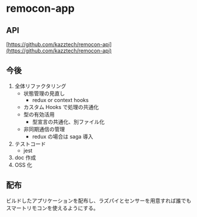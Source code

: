 # remocon-app

## API

[https://github.com/kazztech/remocon-api](https://github.com/kazztech/remocon-api)

## 今後

1. 全体リファクタリング
   - 状態管理の見直し
     - redux or context hooks
   - カスタム Hooks で処理の共通化
   - 型の有効活用
     - 型宣言の共通化、別ファイル化
   - 非同期通信の管理
     - redux の場合は saga 導入
2. テストコード
   - jest
3. doc 作成
4. OSS 化

## 配布

ビルドしたアプリケーションを配布し、ラズパイとセンサーを用意すれば誰でもスマートリモコンを使えるようにする。
